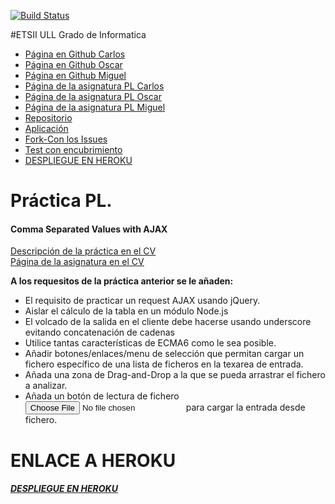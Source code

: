 [![Build Status](https://travis-ci.org/alu0100825893/localstorage-jquery-underscore-express-sass-heroku-equipo-com.svg?branch=gh-pages)](https://travis-ci.org/alu0100825893/localstorage-jquery-underscore-express-sass-heroku-equipo-com)

#ETSII ULL Grado de Informatica

* [Página en Github Carlos](https://ctc87.github.io/)
* [Página en Github Oscar](https://alu0100825893.github.io/)
* [Página en Github Miguel](https://alu0100886870.github.io/)
* [Página de la asignatura PL Carlos](http://ctc87.github.io/Practicas_PL/)
* [Página de la asignatura PL Oscar](https://alu0100825893.github.io/)
* [Página de la asignatura PL Miguel](https://alu0100886870.github.io/pl.html)
* [Repositorio](https://github.com/ULL-ESIT-GRADOII-PL/localstorage-jquery-underscore-express-sass-heroku-equipo-com)
* [Aplicación](http://alu0100825893.github.io/localstorage-jquery-underscore-express-sass-heroku-equipo-com)
* [Fork-Con los Issues](https://github.com/alu0100825893/localstorage-jquery-underscore-express-sass-heroku-equipo-com)
* [Test con encubrimiento](http://alu0100825893.github.io/localstorage-jquery-underscore-express-sass-heroku-equipo-com/tests/index.html)
* [DESPLIEGUE EN HEROKU](https://ajaxcsv1.herokuapp.com/)

# Práctica PL.

#### Comma Separated Values with AJAX
[Descripción de la práctica en el CV](https://campusvirtual.ull.es/1516/mod/page/view.php?id=189369)
<br/>[Página de la asignatura en el CV](https://campusvirtual.ull.es/1516/course/view.php?id=178)

<b>A los requesitos de la práctica anterior se le añaden:</b>

* El requisito de practicar un request AJAX usando jQuery.
* Aislar el cálculo de la tabla en un módulo Node.js
* El volcado de la salida en el cliente debe hacerse usando underscore evitando concatenación de cadenas
* Utilice tantas características de ECMA6 como le sea posible.
* Añadir  botones/enlaces/menu de selección que permitan cargar un fichero específico de una lista de ficheros en la texarea de entrada.
* Añada una zona de Drag-and-Drop a la que se pueda arrastrar el fichero a analizar.
* Añada un botón de lectura de fichero <input type="file" /> para cargar la entrada desde fichero.

# ENLACE A HEROKU
##### [DESPLIEGUE EN HEROKU](https://ajaxcsv1.herokuapp.com/)
